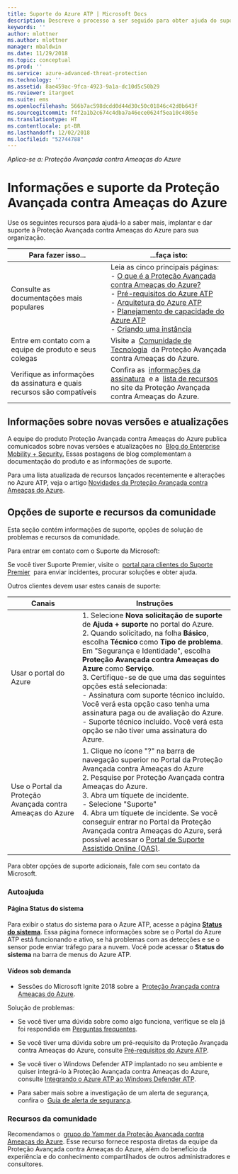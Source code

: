 ```yaml
---
title: Suporte do Azure ATP | Microsoft Docs
description: Descreve o processo a ser seguido para obter ajuda do suporte do Azure ATP.
keywords: ''
author: mlottner
ms.author: mlottner
manager: mbaldwin
ms.date: 11/29/2018
ms.topic: conceptual
ms.prod: ''
ms.service: azure-advanced-threat-protection
ms.technology: ''
ms.assetid: 8ae459ac-9fca-4923-9a1a-dc10d5c50b29
ms.reviewer: itargoet
ms.suite: ems
ms.openlocfilehash: 566b7ac598dcdd0d44d30c50c01846c42d0b643f
ms.sourcegitcommit: f4f2a1b2c674c4dba7a46ece0624f5ea10c4865e
ms.translationtype: HT
ms.contentlocale: pt-BR
ms.lasthandoff: 12/02/2018
ms.locfileid: "52744788"
---
```

*Aplica-se a: Proteção Avançada contra Ameaças do Azure*


# <a name="azure-advanced-threat-protection-information-and-support"></a>Informações e suporte da Proteção Avançada contra Ameaças do Azure 


Use os seguintes recursos para ajudá-lo a saber mais, implantar e dar suporte à Proteção Avançada contra Ameaças do Azure para sua organização.

|Para fazer isso...|...faça isto:|
|----|----|
|Consulte as documentações mais populares|Leia as cinco principais páginas:<br>- [O que é a Proteção Avançada contra Ameaças do Azure?](what-is-atp.md)<br>- [Pré-requisitos do Azure ATP](atp-prerequisites.md)<br>- [Arquitetura do Azure ATP](atp-architecture.md)<br>- [Planejamento de capacidade do Azure ATP](atp-capacity-planning.md)<br>- [Criando uma instância](install-atp-step1.md)|
|Entre em contato com a equipe de produto e seus colegas|Visite a  [Comunidade de Tecnologia](https://techcommunity.microsoft.com/t5/Azure-Advanced-Threat-Protection/bd-p/AzureAdvancedThreatProtection)  da Proteção Avançada contra Ameaças do Azure.|
|Verifique as informações da assinatura e quais recursos são compatíveis|Confira as  [informações da assinatura](https://www.microsoft.com/cloud-platform/azure-information-protection-pricing)  e a  [lista de recursos](https://www.microsoft.com/cloud-platform/azure-information-protection-features)  no site da Proteção Avançada contra Ameaças do Azure.|

## <a name="information-about-new-releases-and-updates"></a>Informações sobre novas versões e atualizações

A equipe do produto Proteção Avançada contra Ameaças do Azure publica comunicados sobre novas versões e atualizações no  [Blog do Enterprise Mobility + Security.](https://cloudblogs.microsoft.com/enterprisemobility/author/microsoft-advanced-threat-analytics-team/)
Essas postagens de blog complementam a documentação do produto e as informações de suporte.

Para uma lista atualizada de recursos lançados recentemente e alterações no Azure ATP, veja o artigo [Novidades da Proteção Avançada contra Ameaças do Azure](atp-whats-new.md).

## <a name="support-options-and-community-resources"></a>Opções de suporte e recursos da comunidade

Esta seção contém informações de suporte, opções de solução de problemas e recursos da comunidade.

Para entrar em contato com o Suporte da Microsoft:

Se você tiver Suporte Premier, visite o  [portal para clientes do Suporte Premier](https://premier.microsoft.com/)  para enviar incidentes, procurar soluções e obter ajuda.

Outros clientes devem usar estes canais de suporte:

| Canais|Instruções|
|------|-----|
|Usar o portal do Azure|1. Selecione **Nova solicitação de suporte** de **Ajuda + suporte** no portal do Azure. <br>2. Quando solicitado, na folha **Básico**, escolha **Técnico** como **Tipo de problema**. Em "Segurança e Identidade", escolha **Proteção Avançada contra Ameaças do Azure** como **Serviço**. <br>3. Certifique-se de que uma das seguintes opções está selecionada:<br>- Assinatura com suporte técnico incluído. Você verá esta opção caso tenha uma assinatura paga ou de avaliação do Azure.<br>- Suporte técnico incluído. Você verá esta opção se não tiver uma assinatura do Azure.|
|Use o Portal da Proteção Avançada contra Ameaças do Azure| 1. Clique no ícone "?" na barra de navegação superior no Portal da Proteção Avançada contra Ameaças do Azure<br>2. Pesquise por Proteção Avançada contra Ameaças do Azure.<br>3. Abra um tíquete de incidente.<br>- Selecione "Suporte"<br>4. Abra um tíquete de incidente. Se você conseguir entrar no Portal da Proteção Avançada contra Ameaças do Azure, será possível acessar o [Portal de Suporte Assistido Online (OAS)](https://support.microsoft.com/assistedsupportproducts). |

Para obter opções de suporte adicionais, fale com seu contato da Microsoft.

### <a name="self-help"></a>Autoajuda

#### <a name="system-status-page"></a>Página Status do sistema 

Para exibir o status do sistema para o Azure ATP, acesse a página [**Status do sistema**](https://health.atp.azure.com/). Essa página fornece informações sobre se o Portal do Azure ATP está funcionando e ativo, se há problemas com as detecções e se o sensor pode enviar tráfego para a nuvem. Você pode acessar o **Status do sistema** na barra de menus do Azure ATP.

#### <a name="on-demand-videos"></a>Vídeos sob demanda

- Sessões do Microsoft Ignite 2018 sobre a  [Proteção Avançada contra Ameaças do Azure](https://myignite.techcommunity.microsoft.com/sessions?t=%257B%2522from%2522%253A%25222018-09-23T08%253A00%253A00-04%253A00%2522%252C%2522to%2522%253A%25222018-09-28T19%253A00%253A00-04%253A00%2522%257D&q=azure%2520advanced%2520threat%2520protection#ignite-html-anchor).

Solução de problemas:

- Se você tiver uma dúvida sobre como algo funciona, verifique se ela já foi respondida em [Perguntas frequentes](atp-technical-faq.md).

- Se você tiver uma dúvida sobre um pré-requisito da Proteção Avançada contra Ameaças do Azure, consulte [Pré-requisitos do Azure ATP](atp-prerequisites.md).

- Se você tiver o Windows Defender ATP implantado no seu ambiente e quiser integrá-lo à Proteção Avançada contra Ameaças do Azure, consulte [Integrando o Azure ATP ao Windows Defender ATP](integrate-wd-atp.md).

- Para saber mais sobre a investigação de um alerta de segurança, confira o  [Guia de alerta de segurança](suspicious-activity-guide.md).

### <a name="community-resources"></a>Recursos da comunidade

Recomendamos o  [grupo do Yammer da Proteção Avançada contra Ameaças do Azure](https://www.yammer.com/AskIPTeam). Esse recurso fornece resposta diretas da equipe da Proteção Avançada contra Ameaças do Azure, além do benefício da experiência e do conhecimento compartilhados de outros administradores e consultores.
